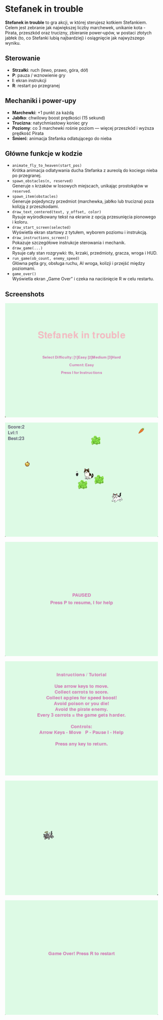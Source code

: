 # Stefanek in trouble

**Stefanek in trouble** to gra akcji, w której sterujesz kotkiem Stefankiem. Celem jest zebranie jak największej liczby marchewek, unikanie kota - Pirata, przeszkód oraz trucizny, zbieranie power‑upów, w postaci złotych jabłek (to, co Stefanki lubią najbardziej) i osiągnięcie jak najwyższego wyniku.

## Sterowanie

- **Strzałki**: ruch (lewo, prawo, góra, dół)  
- **P**: pauza / wznowienie gry  
- **I**: ekran instrukcji  
- **R**: restart po przegranej  

## Mechaniki i power‑upy

- **Marchewki**: +1 punkt za każdą  
- **Jabłko**: chwilowy boost prędkości (15 sekund)  
- **Trucizna**: natychmiastowy koniec gry  
- **Poziomy**: co 3 marchewki rośnie poziom — więcej przeszkód i wyższa prędkość Pirata  
- **Śmierć**: animacja Stefanka odlatującego do nieba  

## Główne funkcje w kodzie

- `animate_fly_to_heaven(start_pos)`  
  Krótka animacja odlatywania ducha Stefanka z aureolą do kociego nieba po przegranej.  
- `spawn_obstacles(n, reserved)`  
  Generuje `n` krzaków w losowych miejscach, unikając prostokątów w `reserved`.  
- `spawn_item(obstacles)`  
  Generuje pojedynczy przedmiot (marchewka, jabłko lub trucizna) poza kolizją z przeszkodami.  
- `draw_text_centered(text, y_offset, color)`  
  Rysuje wyśrodkowany tekst na ekranie z opcją przesunięcia pionowego i koloru.  
- `draw_start_screen(selected)`  
  Wyświetla ekran startowy z tytułem, wyborem poziomu i instrukcją.  
- `draw_instructions_screen()`  
  Pokazuje szczegółowe instrukcje sterowania i mechanik.  
- `draw_game(...)`  
  Rysuje cały stan rozgrywki: tło, krzaki, przedmioty, gracza, wroga i HUD.  
- `run_game(ob_count, enemy_speed)`  
  Główna pętla gry, obsługa ruchu, AI wroga, kolizji i przejść między poziomami.  
- `game_over()`  
  Wyświetla ekran „Game Over” i czeka na naciśnięcie R w celu restartu.  

## Screenshots

![Ekran startowy](views/start_screen.png)

![Gameplay](views/gameplay.png) 

![Ekran pauzy](views/pause_screen.png)

![Ekran pauzy](views/instruction.png)

![Śmierć](views/dead.png)

![Koniec gry](views/game_over.png)  

